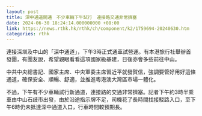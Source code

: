 ```yaml
---
layout: post
title: 深中通道開通　不少車輛下午試行　連接路交通非常擠塞
date: 2024-06-30 18:24:14.000000000 +08:00
link: https://news.rthk.hk/rthk/ch/component/k2/1759694-20240630.htm
categories: rthk
---
```


連接深圳及中山的「深中通道」，下午3時正式通車試營運。有本港旅行社舉辦首發團，有團友說，希望親眼看看這項國家級基建，日後亦會多些前往中山。

中共中央總書記、國家主席、中央軍委主席習近平就發賀信，強調要管好用好這條通道，確保安全、順暢、舒適，並推進粵港澳大灣區市場一體化。

不過，下午有不少車輛試行新通道，連接路的交通非常擠塞。記者下午約3時半乘車由中山石歧市出發，由於沿途指示牌不足，司機花了長時間找接駁路入口，至下午6時仍未抵達深中通道入口，行車時間較預期長。
